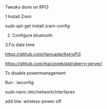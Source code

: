 Tweaks done on RPI3 

1 Install Zram 

 sudo apt-get install zram-config
 
 2. Configure bluetooth
 
 3.Fix date time
 
 https://github.com/rlancaste/AstroPi3
 
 https://github.com/rkaczorek/astroberry-server/
 
To disable powermanagement

Run : iwconfig

sudo nano  /etc/network/interfaces 

add line: wireless-power off
